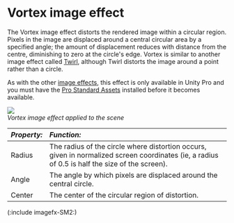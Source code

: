 Vortex image effect
===================


The <span class=keyword>Vortex</span> image effect distorts the rendered image within a circular region. Pixels in the image are displaced around a central circular area by a specified angle; the amount of displacement reduces with distance from the centre, diminishing to zero at the circle's edge. Vortex is similar to another image effect called [Twirl](script-TwirlEffect.html), although Twirl distorts the image around a point rather than a circle.

As with the other [image effects](comp-ImageEffects.html), this effect is only available in Unity Pro and you must have the [Pro Standard Assets](HOWTO-InstallStandardAssets.html) installed before it becomes available.

![](http://docwiki.hq.unity3d.com/uploads/Main/FxVortex.png)  
_Vortex image effect applied to the scene_


|**_Property:_** |**_Function:_** |
|:---|:---|
|<span class=component>Radius</span> |The radius of the circle where distortion occurs, given in normalized screen coordinates (ie, a radius of 0.5 is half the size of the screen). |
|<span class=component>Angle</span>  |The angle by which pixels are displaced around the central circle. |
|<span class=component>Center</span> |The center of the circular region of distortion.|

(:include imagefx-SM2:)


